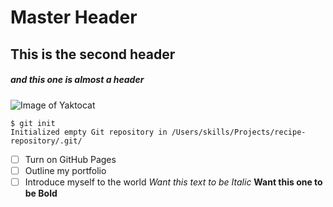 # Master Header
## This is the second header
##### and this one is almost a header
![Image of Yaktocat](https://octodex.github.com/images/yaktocat.png)
```
$ git init
Initialized empty Git repository in /Users/skills/Projects/recipe-repository/.git/
```
- [ ] Turn on GitHub Pages
- [ ] Outline my portfolio
- [ ] Introduce myself to the world
*Want this text to be Italic*
**Want this one to be Bold**
